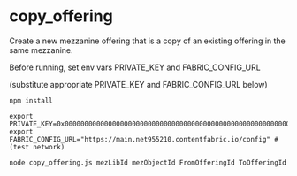# copy_offering

Create a new mezzanine offering that is a copy of an existing offering in the same mezzanine.

Before running, set env vars PRIVATE_KEY and FABRIC_CONFIG_URL

(substitute appropriate PRIVATE_KEY and FABRIC_CONFIG_URL below)
```
npm install

export PRIVATE_KEY=0x0000000000000000000000000000000000000000000000000000000000000000
export FABRIC_CONFIG_URL="https://main.net955210.contentfabric.io/config" # (test network)

node copy_offering.js mezLibId mezObjectId FromOfferingId ToOfferingId
